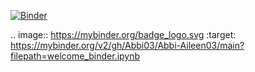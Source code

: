 [![Binder](https://mybinder.org/badge_logo.svg)](https://mybinder.org/v2/gh/Abbi03/Abbi-Aileen03/main?filepath=welcome_binder.ipynb)

.. image:: https://mybinder.org/badge_logo.svg
 :target: https://mybinder.org/v2/gh/Abbi03/Abbi-Aileen03/main?filepath=welcome_binder.ipynb
 
